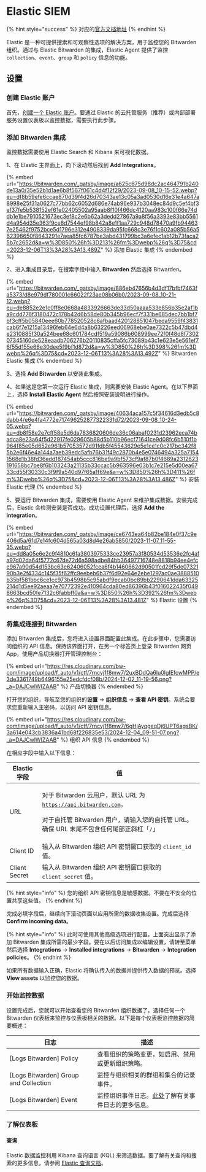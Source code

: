 # Elastic SIEM

{% hint style="success" %}
对应的[官方文档地址](https://bitwarden.com/help/elastic-siem/)
{% endhint %}

Elastic 是一种可提供搜索和可观察性选项的解决方案，用于监控您的 Bitwarden 组织。通过与 Elastic Bitwarden 的集成，Elastic Agent 提供了监控 `collection`、`event`、`group` 和 `policy` 信息的功能。

## 设置 <a href="#setup" id="setup"></a>

### 创建 Elastic 账户 <a href="#create-a-elastic-account" id="create-a-elastic-account"></a>

首先，[创建一个 Elastic 账户](https://www.elastic.co/)。要通过 Elastic 的云托管服务（推荐）或内部部署服务设置仪表板以监控数据，需要执行此步骤。

### 添加 Bitwarden 集成 <a href="#add-bitwarden-integration" id="add-bitwarden-integration"></a>

监控数据需要使用 Elastic Search 和 Kibana 来可视化数据。

1、在 Elastic 主界面上，向下滚动然后找到 **Add Integrations**。

{% embed url="https://bitwarden.com/_gatsby/image/a625c675d98dc2ac464791b240de13a0/35e52b1d1ae6b8f567f061c4d4f12f29/2023-09-08_10-15-52.webp?eu=df8b59efe6ccae870d39f4d26d70343ae13c05a3ad0530d16e31e4a647a8998e25f31a0627c77bb62c6052d686e74ab96e937b3048ec84d9c5ef4bf3ef37fe5b538152ef61e02405502a95aab8f10f466dc4120aa983c100f66e74ddb1e1be7910521673ec3ef8c2e6b62a3dedd27867a9a8f56a3393e83bb5561d4a954d35e363f9ce8d7544ef98b842a8e1f1aa729c948d78470a9fb944637e25462f9752bce5d1796e312e4908339da95fc668c3e76f1c602a085b56a562398650f8643291e7aea85fc6787be3abd431799bc3a6efec1ab12b73faca25b7c2652d&a=w%3D850%26h%3D213%26fm%3Dwebp%26q%3D75&cd=2023-12-06T13%3A28%3A13.489Z" %}
添加 Elastic 集成
{% endembed %}

2、进入集成目录后，在搜索字段中输入 **Bitwarden** 然后选择 Bitwarden。

{% embed url="https://bitwarden.com/_gatsby/image/886eb47656b4d3df17bfbf7463fa5373/d8e979df780001c66022f23ae08b06b0/2023-09-08_10-21-12.webp?eu=de8852e2e1c0ff8e0668a4833926663de33d50aaaa533e856b35e2af1ba9cdd776f3180472c178b42d6b58de80b345b96ecf7f331be685dec7bb1bf7bf3cff5b05840eee60b778520528c6afbaad420128851047beda9559f43831cab6f7e1215a13496feb64e6d4a8b63226eed06968ebe0ae7322c5b47dbd4e2310885f30a524bee68c601784cdf519a59086b608999ee72f0f48d8f730207345160de528eaadb706276b20110835cffa5fc73089b43c1e623e5e561ef76f55d155e66e30dee5f9bf1d872d&a=w%3D850%26h%3D398%26fm%3Dwebp%26q%3D75&cd=2023-12-06T13%3A28%3A13.492Z" %}
Bitwarden Elastic 集成
{% endembed %}

3、选择 **Add Bitwarden** 以安装此集成。

4、如果这是您第一次运行 Elastic 集成，则需要安装 Elastic Agent。在以下界面上，选择 **Install Elastic Agent** 然后按照安装说明进行操作。

{% embed url="https://bitwarden.com/_gatsby/image/40634aca157c5f34616d3edb5c8dabb4/e6e4fa4772e717496252877322331d72/2023-09-08_10-24-05.webp?eu=db8f58e2e7cff58e5d6da7836820606de36c06abaf0231d23962eca74badca8e23a64f5d22917fe029605b88d5b110b96ecf71641ce9d08fc6b510f1b964f85e05d652e961b57053572d91fdb5f45543629e5e1ce1c0c217bc342f85b2e6f46e4a144a7aeb39edc5afb76b31f49c2870b4e5e0746494a325a71541568d1b38fd36edd187454ab5ccc816be9a9bf573cf9af87b0f4689a2312623191658bc7be8f6b103243a21135b33ccac5b963596e03b1c7e215e5d00ea6733cd55f30330c3f9f9a540d97f65a1f69e&a=w%3D850%26h%3D411%26fm%3Dwebp%26q%3D75&cd=2023-12-06T13%3A28%3A13.486Z" %}
安装 Elastic 代理
{% endembed %}

5、要运行 Bitwarden 集成，需要使用 Elastic Agent 来维护集成数据。安装完成后，Elastic 会检测安装是否成功。成功设置代理后，选择 **Add the integration**。

{% embed url="https://bitwarden.com/_gatsby/image/ce6743ea64b82be184e0f37c9e406d5a/61d7e14fc604d565a03d8d4e26ab5850/2023-11-07_11-55-35.webp?eu=dd8a05e6e2c9f4810c6fa3803975333ce23957a3f80534d53536e2fc4afa97d02da64f5772c67de72d6a598adbe84bb36497716748e8818b94ee4efce967a90d54d153bc63e62406052fcea6f4b1460662d90501fcd29f5de0732190b3e2f4334c145f35f62ffc9eebeb6b37f6d92e64e2ebe1297ac0ae3888510b35bf581bbc6ce1cc973b4598b5c95abdf9ecab0bc89bb2290641dda63325214d1d5ee92aeaa7e70772392e410964cda80ed86396b43f016022435f0498663bcd50fe7132c6fabbff0a&a=w%3D850%26h%3D392%26fm%3Dwebp%26q%3D75&cd=2023-12-06T13%3A28%3A13.481Z" %}
Elastic 设置
{% endembed %}

### 将集成连接到 Bitwarden <a href="#connect-integration-to-bitwarden" id="connect-integration-to-bitwarden"></a>

添加 Bitwarden 集成后，您将进入设置界面配置此集成。在此步骤中，您需要访问组织的 API 信息。保持该界面打开，在另一个标签页上登录 Bitwarden 网页 App，使用产品切换器打开管理控制台：

{% embed url="https://res.cloudinary.com/bw-com/image/upload/f_auto/v1/ctf/7rncvj1f8mw7/2uxBDdQa6lu0IgIEfcwMPP/e3de3361749b6496155e25edcfdcf08b/2024-12-02_11-19-56.png?_a=DAJCwlWIZAAB" %}
产品切换器
{% endembed %}

打开您的组织，导航至您的组织的**设置** → **组织信息** → **查看 API 密钥**。系统会要求您重新输入主密码，以访问 API 密钥信息。

{% embed url="https://res.cloudinary.com/bw-com/image/upload/f_auto/v1/ctf/7rncvj1f8mw7/6gHjAyqgeqDj6UPT6agsBK/3a614e043cb3836a41bd68f226835e53/2024-12-04_09-51-07.png?_a=DAJCwlWIZAAB" %}
组织 API 信息
{% endembed %}

在相应字段中输入以下信息：

| Elastic 字段    | 值                                                                                                                                                  |
| ------------- | -------------------------------------------------------------------------------------------------------------------------------------------------- |
| URL           | <p>对于 Bitwarden 云用户，默认 URL 为 <code>https://api.bitwarden.com</code>。</p><p>对于自托管 Bitwarden 用户，请输入您的自托管 URL。确保 URL 末尾不包含任何尾部正斜杠「<code>/</code>」</p> |
| Client ID     | 输入从 Bitwarden 组织 API 密钥窗口获取的 `client_id` 值。                                                                                                        |
| Client Secret | 输入从 Bitwarden 组织 API 密钥窗口获取的 `client_secret` 值。                                                                                                    |

{% hint style="info" %}
您的组织 API 密钥信息是敏感数据。不要在不安全的位置共享这些值。
{% endhint %}

完成必填字段后，继续向下滚动页面以应用所需的数据收集设置。完成后选择 **Confirm incoming data**。

{% hint style="info" %}
此时可使用其他高级选项进行配置。上面突出显示了添加 Bitwarden 集成所需的最少字段。要在以后访问集成以编辑设置，请转至菜单然后选择 **Integrations** → **Installed integrations** → **Bitwarden** → **Integration policies**。
{% endhint %}

如果所有数据输入正确，Elastic 将确认传入的数据并提供传入数据的预览。选择 **View assets** 以监控您的数据。

### 开始监控数据 <a href="#start-monitoring-data" id="start-monitoring-data"></a>

设置完成后，您就可以开始查看您的 Bitwarden 组织数据了。选择任何一个 Bitwarden 仪表板来监控与仪表板相关的数据。以下是每个仪表板监控数据的简要概述：

| 日志                                     | 描述                                         |
| -------------------------------------- | ------------------------------------------ |
| \[Logs Bitwarden] Policy               | 查看组织的策略变更，如启用、禁用或更新组织策略。                   |
| \[Logs Bitwarden] Group and Collection | 监控与组织相关的群组和集合的记录事件。                        |
| \[Logs Bitwarden] Event                | 监控组织事件日志。[此处](event-logs.md)了解有关事件日志的更多信息。 |

### 了解仪表板 <a href="#understanding-the-dashboards" id="understanding-the-dashboards"></a>

#### 查询 <a href="#queries" id="queries"></a>

Elastic 数据监控利用 Kibana 查询语言 (KQL) 来筛选数据。要了解有关查询和搜索的更多信息，请参阅 [Elastic 查询文档](https://www.elastic.co/guide/en/kibana/current/kuery-query.html)。
